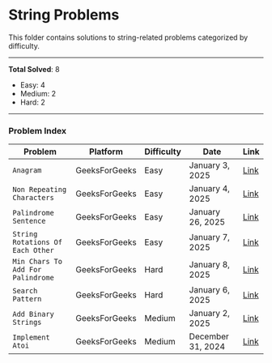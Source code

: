 # String Problems

This folder contains solutions to string-related problems categorized by difficulty.

---
        
**Total Solved**: 8
- Easy: 4
- Medium: 2
- Hard: 2

---

### Problem Index

| Problem | Platform | Difficulty | Date | Link |
|---------|----------|------------|------|------|
| `Anagram` | GeeksForGeeks | Easy | January 3, 2025 | [Link](https://www.geeksforgeeks.org/batch/gfg-160-problems/track/string-gfg-160/problem/anagram-1587115620) |
| `Non Repeating Characters` | GeeksForGeeks | Easy | January 4, 2025 | [Link](https://www.geeksforgeeks.org/batch/gfg-160-problems/track/string-gfg-160/problem/non-repeating-character-1587115620) |
| `Palindrome Sentence` | GeeksForGeeks | Easy | January 26, 2025 | [Link](https://www.geeksforgeeks.org/batch/gfg-160-problems/track/string-bonus-problems/problem/string-palindromic-ignoring-spaces4723) |
| `String Rotations Of Each Other` | GeeksForGeeks | Easy | January 7, 2025 | [Link](https://www.geeksforgeeks.org/batch/gfg-160-problems/track/string-gfg-160/problem/check-if-strings-are-rotations-of-each-other-or-not-1587115620) |
| `Min Chars To Add For Palindrome` | GeeksForGeeks | Hard | January 8, 2025 | [Link](https://www.geeksforgeeks.org/batch/gfg-160-problems/track/string-gfg-160/problem/minimum-characters-to-be-added-at-front-to-make-string-palindrome) |
| `Search Pattern` | GeeksForGeeks | Hard | January 6, 2025 | [Link](https://www.geeksforgeeks.org/batch/gfg-160-problems/track/string-gfg-160/problem/search-pattern0205) |
| `Add Binary Strings` | GeeksForGeeks | Medium | January 2, 2025 | [Link](https://www.geeksforgeeks.org/batch/gfg-160-problems/track/string-gfg-160/problem/add-binary-strings3805) |
| `Implement Atoi` | GeeksForGeeks | Medium | December 31, 2024 | [Link](https://www.geeksforgeeks.org/batch/gfg-160-problems/track/string-gfg-160/problem/implement-atoi) |